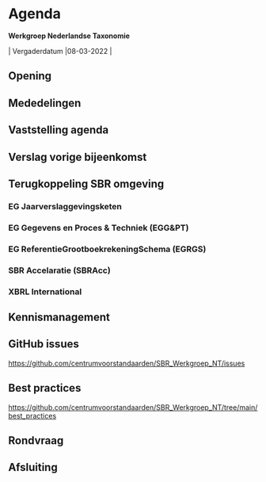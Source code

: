 # Agenda
 **Werkgroep Nederlandse Taxonomie**

| Vergaderdatum |08-03-2022 |

## Opening
## Mededelingen
## Vaststelling agenda
## Verslag vorige bijeenkomst
## Terugkoppeling SBR omgeving
### EG Jaarverslaggevingsketen
### EG Gegevens en Proces &amp; Techniek (EGG&amp;PT)
### EG ReferentieGrootboekrekeningSchema (EGRGS)
### SBR Accelaratie (SBRAcc)
### XBRL International
## Kennismanagement
## GitHub issues 
https://github.com/centrumvoorstandaarden/SBR_Werkgroep_NT/issues
## Best practices
https://github.com/centrumvoorstandaarden/SBR_Werkgroep_NT/tree/main/best_practices
## Rondvraag
## Afsluiting
